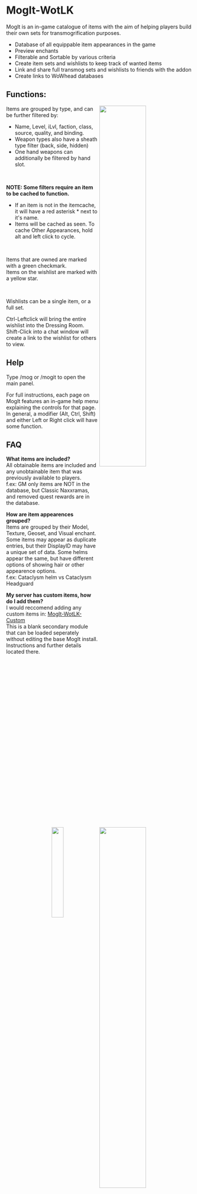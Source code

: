 # MogIt-WotLK
MogIt is an in-game catalogue of items with the aim of helping players build their own sets for transmogrification purposes.

- Database of all equippable item appearances in the game
- Preview enchants
- Filterable and Sortable by various criteria
- Create item sets and wishlists to keep track of wanted items
- Link and share full transmog sets and wishlists to friends with the addon
- Create links to WoWhead databases

## Functions:
<img src="https://user-images.githubusercontent.com/74335075/113463221-a5ebe100-93f2-11eb-8b98-a57f97894489.png" align="right" width="50%"> 

<img src="https://user-images.githubusercontent.com/74335075/113463226-adab8580-93f2-11eb-9a0e-5b5fca5071e1.png" align="right" width="50%">

Items are grouped by type, and can be further filtered by:
- Name, Level, iLvl, faction, class, source, quality, and binding.
- Weapon types also have a sheath type filter (back, side, hidden)
- One hand weapons can additionally be filtered by hand slot. 
<br />

**NOTE: Some filters require an item to be cached to function.**
- If an item is not in the itemcache, it will have a red asterisk * next to it's name. 
- Items will be cached as seen.  To cache Other Appearances, hold alt and left click to cycle.

<br />

Items that are owned are marked with a green checkmark.  
Items on the wishlist are marked with a yellow star.

<br />

Wishlists can be a single item, or a full set.

Ctrl-Leftclick will bring the entire wishlist into the Dressing Room.  
Shift-Click into a chat window will create a link to the wishlist for others to view.  

## Help
Type /mog or /mogit to open the main panel.

For full instructions, each page on MogIt features an in-game help menu explaining the controls for that page.  
In general, a modifier (Alt, Ctrl, Shift) and either Left or Right click will have some function.  

## FAQ

**What items are included?**  
All obtainable items are included and any unobtainable item that was previously available to players.  
f.ex: GM only items are NOT in the database, but Classic Naxxramas, and removed quest rewards are in the database.

**How are item appearences grouped?**   
Items are grouped by their Model, Texture, Geoset, and Visual enchant. <img src="https://user-images.githubusercontent.com/74335075/113464326-afc51280-93f9-11eb-9bb5-9a7e78c3e2e2.png" align="right" width="25%">   
Some items may appear as duplicate entries, but their DisplayID may have a unique set of data.  Some helms appear the same, but have different options of showing hair or other appearence options.   
f.ex:  Cataclysm helm vs Cataclysm Headguard  

**My server has custom items, how do I add them?**  
I would reccomend adding any custom items in: [MogIt-WotLK-Custom](https://github.com/Skrylas/MogIt-WotLK-Custom)  
This is a blank secondary module that can be loaded seperately without editing the base MogIt install.  
Instructions and further details located there.

